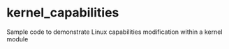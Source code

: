 # kernel_capabilities
Sample code to demonstrate Linux capabilities modification within a kernel module
